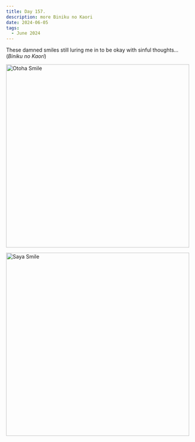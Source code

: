 ```yaml
---
title: Day 157.
description: more Biniku no Kaori
date: 2024-06-05
tags: 
  - June 2024
---
```


These damned smiles still luring me in to be okay with sinful thoughts... (*Biniku no Kaori*)

<a href="https://imgur.com/bcR4dwe"><img src="https://i.imgur.com/bcR4dwe.png" title="source: imgur.com" width="500px" alt="Otoha Smile"/></a>

<a href="https://imgur.com/goqDabC"><img src="https://i.imgur.com/goqDabC.png" title="source: imgur.com" width="500px" alt="Saya Smile"/></a>

